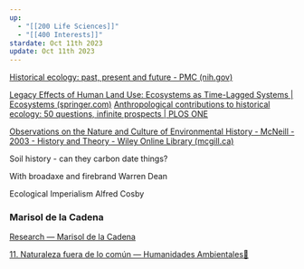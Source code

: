 ```yaml
---
up:
  - "[[200 Life Sciences]]"
  - "[[400 Interests]]"
stardate: Oct 11th 2023
update: Oct 11th 2023
---
```

[Historical ecology: past, present and future - PMC (nih.gov)](https://www.ncbi.nlm.nih.gov/pmc/articles/PMC5424069/)

[Legacy Effects of Human Land Use: Ecosystems as Time-Lagged Systems | Ecosystems (springer.com)](https://link.springer.com/article/10.1007/s10021-016-0051-6)
[Anthropological contributions to historical ecology: 50 questions, infinite prospects | PLOS ONE](https://journals.plos.org/plosone/article?id=10.1371/journal.pone.0171883)

[Observations on the Nature and Culture of Environmental History - McNeill - 2003 - History and Theory - Wiley Online Library (mcgill.ca)](https://onlinelibrary-wiley-com.proxy3.library.mcgill.ca/doi/full/10.1046/j.1468-2303.2003.00255.x)

Soil history - can they carbon date things?



With broadaxe and firebrand
Warren Dean

Ecological Imperialism
Alfred Cosby

### Marisol de la Cadena

[Research — Marisol de la Cadena](https://www.marisoldelacadena.com/bio)

[11. Naturaleza fuera de lo común — Humanidades Ambientales🍃](https://www.humanidadesambientales.com/pensar/11-naturaleza-fuera-de-lo-comn)


